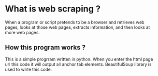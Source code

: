 # What is web scraping ?
When a program or script pretends to be a browser and retrieves web pages, looks at those web pages, extracts information, and then looks at more web pages.

## How this program works ?

This is a simple progrram written in python. When you enter the html page url this code it will output all anchor tab elements. BeautifulSoup library is used to write this code.


